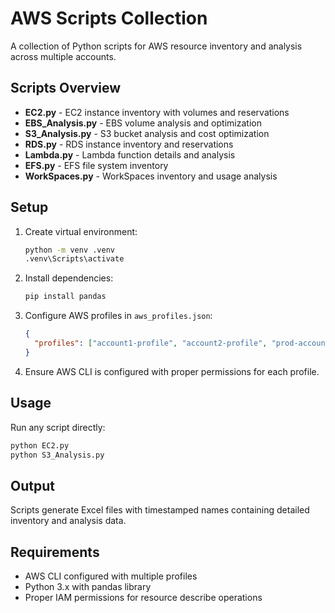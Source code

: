 # AWS Scripts Collection

A collection of Python scripts for AWS resource inventory and analysis across multiple accounts.

## Scripts Overview

- **EC2.py** - EC2 instance inventory with volumes and reservations
- **EBS_Analysis.py** - EBS volume analysis and optimization
- **S3_Analysis.py** - S3 bucket analysis and cost optimization
- **RDS.py** - RDS instance inventory and reservations
- **Lambda.py** - Lambda function details and analysis
- **EFS.py** - EFS file system inventory
- **WorkSpaces.py** - WorkSpaces inventory and usage analysis

## Setup

1. Create virtual environment:
   ```bash
   python -m venv .venv
   .venv\Scripts\activate
   ```

2. Install dependencies:
   ```bash
   pip install pandas
   ```

3. Configure AWS profiles in `aws_profiles.json`:
   ```json
   {
     "profiles": ["account1-profile", "account2-profile", "prod-account"]
   }
   ```

4. Ensure AWS CLI is configured with proper permissions for each profile.

## Usage

Run any script directly:
```bash
python EC2.py
python S3_Analysis.py
```

## Output

Scripts generate Excel files with timestamped names containing detailed inventory and analysis data.

## Requirements

- AWS CLI configured with multiple profiles
- Python 3.x with pandas library
- Proper IAM permissions for resource describe operations